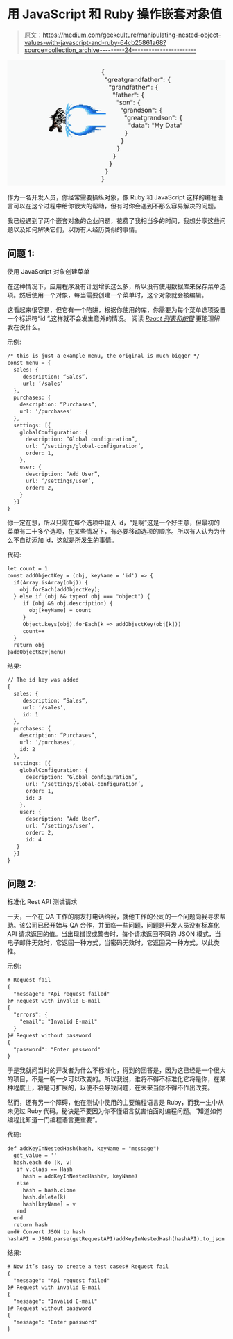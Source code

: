 # 用 JavaScript 和 Ruby 操作嵌套对象值

> 原文：<https://medium.com/geekculture/manipulating-nested-object-values-with-javascript-and-ruby-64cb25861a68?source=collection_archive---------24----------------------->

![](img/aef8dce4f5a6d97b04344d9f04a9929a.png)

作为一名开发人员，你经常需要操纵对象，像 Ruby 和 JavaScript 这样的编程语言可以在这个过程中给你很大的帮助，但有时你会遇到不那么容易解决的问题。

我已经遇到了两个嵌套对象的企业问题，花费了我相当多的时间，我想分享这些问题以及如何解决它们，以防有人经历类似的事情。

## **问题 1:**
使用 JavaScript 对象创建菜单

在这种情况下，应用程序没有计划增长这么多，所以没有使用数据库来保存菜单选项。然后使用一个对象，每当需要创建一个菜单时，这个对象就会被编辑。

这看起来很容易，但它有一个陷阱，根据你使用的库，你需要为每个菜单选项设置一个标识符“id ”,这样就不会发生意外的情况。
阅读 [*React 列表和按键*](https://reactjs.org/docs/lists-and-keys.html) 更能理解我在说什么。

示例:

```
/* this is just a example menu, the original is much bigger */
const menu = { 
  sales: {
     description: “Sales”,
     url: ‘/sales’
  },
  purchases: {
    description: “Purchases”,
    url: ‘/purchases’
  },
  settings: [{
    globalConfiguration: {
      description: “Global configuration”,
      url: ‘/settings/global-configuration’,
      order: 1,
    },
    user: {
      description: “Add User”,
      url: ‘/settings/user’,
      order: 2,
    }
  }]
}
```

你一定在想，所以只需在每个选项中输入 id，“是啊”这是一个好主意，但最初的菜单有二十多个选项，在某些情况下，有必要移动选项的顺序。所以有人认为为什么不自动添加 id，这就是所发生的事情。

代码:

```
let count = 1
const addObjectKey = (obj, keyName = 'id') => {
  if(Array.isArray(obj)) {
    obj.forEach(addObjectKey);
  } else if (obj && typeof obj === "object") {
     if (obj && obj.description) {
       obj[keyName] = count
     }
     Object.keys(obj).forEach(k => addObjectKey(obj[k]))
     count++
  }
  return obj
}addObjectKey(menu)
```

结果:

```
// The id key was added
{ 
  sales: {
     description: “Sales”,
     url: ‘/sales’,
     id: 1
  },
  purchases: {
    description: “Purchases”,
    url: ‘/purchases’,
    id: 2
  },
  settings: [{
    globalConfiguration: {
      description: “Global configuration”,
      url: ‘/settings/global-configuration’,
      order: 1,
      id: 3 
    },
    user: {
      description: “Add User”,
      url: ‘/settings/user’,
      order: 2,
      id: 4
   }
  }]
}
```

## 问题 2:
标准化 Rest API 测试请求

一天，一个在 QA 工作的朋友打电话给我，就他工作的公司的一个问题向我寻求帮助。该公司已经开始与 QA 合作，并面临一些问题，问题是开发人员没有标准化 API 请求返回的值。当出现错误或警告时，每个请求返回不同的 JSON 模式，当电子邮件无效时，它返回一种方式，当密码无效时，它返回另一种方式，以此类推。

示例:

```
# Request fail
{
  "message": "Api request failed"
}# Request with invalid E-mail
{
  "errors": {
    "email": "Invalid E-mail"
  }
}# Request without password
{
  "password": "Enter password"
}
```

于是我就问当时的开发者为什么不标准化，得到的回答是，因为这已经是一个很大的项目，不是一朝一夕可以改变的。所以我说，谁将不得不标准化它将是你，在某种程度上，将是可扩展的，以便不会导致问题，在未来当你不得不作出改变。

然而，还有另一个障碍，他在测试中使用的主要编程语言是 Ruby，而我一生中从未见过 Ruby 代码。秘诀是不要因为你不懂语言就害怕面对编程问题。“知道如何编程比知道一门编程语言更重要”。

代码:

```
def addKeyInNestedHash(hash, keyName = "message")
  get_value = ''
  hash.each do |k, v|
   if v.class == Hash
     hash = addKeyInNestedHash(v, keyName)
   else
     hash = hash.clone 
     hash.delete(k)
     hash[keyName] = v
   end
  end
  return hash
end# Convert JSON to hash
hashAPI = JSON.parse(getRequestAPI)addKeyInNestedHash(hashAPI).to_json
```

结果:

```
# Now it’s easy to create a test cases# Request fail
{
  "message": "Api request failed"
}# Request with invalid E-mail
{
  "message": "Invalid E-mail" 
}# Request without password
{
  "message": "Enter password"
}
```